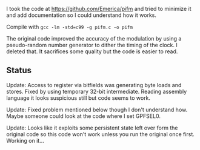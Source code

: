 I took the code at https://github.com/Emerica/pifm and tried to minimize it and add
documentation so I could understand how it works.

Compile with `gcc -lm -std=c99 -g pifm.c -o pifm`

The original code improved the accuracy of the modulation by using a
pseudo-random number generator to dither the timing of the clock.
I deleted that. It sacrifices some quality but the code is easier to read.


Status
------
Update:
Access to register via bitfields was generating byte loads and stores.
Fixed by using temporary 32-bit intermediate.
Reading assembly language it looks suspicious still but code seems to work.

Update:
Fixed problem mentioned below though I don't understand how.
Maybe someone could look at the code where I set GPFSEL0.

Update:
Looks like it exploits some persistent state left over form the original code so
this code won't work unless you run the original once first.
Working on it...
